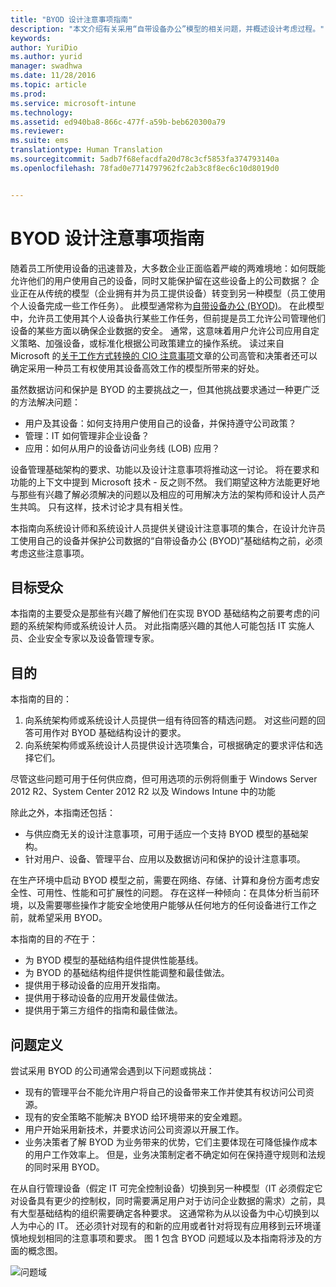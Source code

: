 ```yaml
---
title: "BYOD 设计注意事项指南"
description: "本文介绍有关采用“自带设备办公”模型的相关问题，并概述设计考虑过程。"
keywords: 
author: YuriDio
ms.author: yurid
manager: swadhwa
ms.date: 11/28/2016
ms.topic: article
ms.prod: 
ms.service: microsoft-intune
ms.technology: 
ms.assetid: ed940ba8-866c-477f-a59b-beb620300a79
ms.reviewer: 
ms.suite: ems
translationtype: Human Translation
ms.sourcegitcommit: 5adb7f68efacdfa20d78c3cf5853fa374793140a
ms.openlocfilehash: 78fad0e7714797962fc2ab3c8f8ec6c10d8019d0


---
```


# <a name="byod-design-considerations-guide"></a>BYOD 设计注意事项指南

随着员工所使用设备的迅速普及，大多数企业正面临着严峻的两难境地：如何既能允许他们的用户使用自己的设备，同时又能保护留在这些设备上的公司数据？ 企业正在从传统的模型（企业拥有并为员工提供设备）转变到另一种模型（员工使用个人设备完成一些工作任务）。 此模型通常称为[自带设备办公 (BYOD)](https://technet.microsoft.com/library/dn645493.aspx)。 在此模型中，允许员工使用其个人设备执行某些工作任务，但前提是员工允许公司管理他们设备的某些方面以确保企业数据的安全。 通常，这意味着用户允许公司应用自定义策略、加强设备，或标准化根据公司政策建立的操作系统。 读过来自 Microsoft 的[关于工作方式转换的 CIO 注意事项](http://download.microsoft.com/download/5/3/A/53A96632-02E3-416C-B209-D8725AA80AFE/CIO%20Considerations%20for%20Workstyle%20Transformation2.pdf)文章的公司高管和决策者还可以确定采用一种员工有权使用其设备高效工作的模型所带来的好处。

虽然数据访问和保护是 BYOD 的主要挑战之一，但其他挑战要求通过一种更广泛的方法解决问题：

- 用户及其设备：如何支持用户使用自己的设备，并保持遵守公司政策？
- 管理：IT 如何管理非企业设备？
- 应用：如何从用户的设备访问业务线 (LOB) 应用？

设备管理基础架构的要求、功能以及设计注意事项将推动这一讨论。 将在要求和功能的上下文中提到 Microsoft 技术 - 反之则不然。 我们期望这种方法能更好地与那些有兴趣了解必须解决的问题以及相应的可用解决方法的架构师和设计人员产生共鸣。 只有这样，技术讨论才具有相关性。

本指南向系统设计师和系统设计人员提供关键设计注意事项的集合，在设计允许员工使用自己的设备并保护公司数据的“自带设备办公 (BYOD)”基础结构之前，必须考虑这些注意事项。

## <a name="intended-audience"></a>目标受众

本指南的主要受众是那些有兴趣了解他们在实现 BYOD 基础结构之前要考虑的问题的系统架构师或系统设计人员。 对此指南感兴趣的其他人可能包括 IT 实施人员、企业安全专家以及设备管理专家。</para>

## <a name="purpose"></a>目的

本指南的目的：

1. 向系统架构师或系统设计人员提供一组有待回答的精选问题。 对这些问题的回答可用作对 BYOD 基础结构设计的要求。
2. 向系统架构师或系统设计人员提供设计选项集合，可根据确定的要求评估和选择它们。

尽管这些问题可用于任何供应商，但可用选项的示例将侧重于 Windows Server 2012 R2、System Center 2012 R2 以及 Windows Intune 中的功能

除此之外，本指南还包括：

- 与供应商无关的设计注意事项，可用于适应一个支持 BYOD 模型的基础架构。
- 针对用户、设备、管理平台、应用以及数据访问和保护的设计注意事项。

在生产环境中启动 BYOD 模型之前，需要在网络、存储、计算和身份方面考虑安全性、可用性、性能和可扩展性的问题。 存在这样一种倾向：在具体分析当前环境，以及需要哪些操作才能安全地使用户能够从任何地方的任何设备进行工作之前，就希望采用 BYOD。

本指南的目的*不*在于：

- 为 BYOD 模型的基础结构组件提供性能基线。
- 为 BYOD 的基础结构组件提供性能调整和最佳做法。
- 提供用于移动设备的应用开发指南。
- 提供用于移动设备的应用开发最佳做法。
- 提供用于第三方组件的指南和最佳做法。

## <a name="problem-definition"></a>问题定义

尝试采用 BYOD 的公司通常会遇到以下问题或挑战：

- 现有的管理平台不能允许用户将自己的设备带来工作并使其有权访问公司资源。
- 现有的安全策略不能解决 BYOD 给环境带来的安全难题。
- 用户开始采用新技术，并要求访问公司资源以开展工作。
- 业务决策者了解 BYOD 为业务带来的优势，它们主要体现在可降低操作成本的用户工作效率上。 但是，业务决策制定者不确定如何在保持遵守规则和法规的同时采用 BYOD。

在从自行管理设备（假定 IT 可完全控制设备）切换到另一种模型（IT 必须假定它对设备具有更少的控制权，同时需要满足用户对于访问企业数据的需求）之前，具有大型基础结构的组织需要确定各种要求。 这通常称为从以设备为中心切换到以人为中心的 IT。 还必须针对现有的和新的应用或者针对将现有应用移到云环境谨慎地规划相同的注意事项和要求。 图 1 包含 BYOD 问题域以及本指南将涉及的方面的概念图。

![问题域](./media/BYOD_Figure1.png)



<!--HONumber=Nov16_HO4-->


